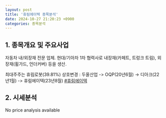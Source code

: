 ```yaml
---
layout: post
title: '휴림에이텍 종목분석'
date: 2024-10-27 21:20:23 +0900
categories: 종목분석
---
```


## 1. 종목개요 및 주요사업

자동차 내/외장재 전문 업체. 현대/기아차 1차 협력사로 내장재(카페트, 트렁크 트림), 외장재(휠가드, 언더커버) 등을 생산. 

최대주주는 휴림로봇(39.81%) 상호변경 : 두올산업 -> OQP(20년6월) -> 디아크(22년1월) -> 휴림에이텍(23년8월)
[#휴림에이텍](#)

## 2. 시세분석

No price analysis available
